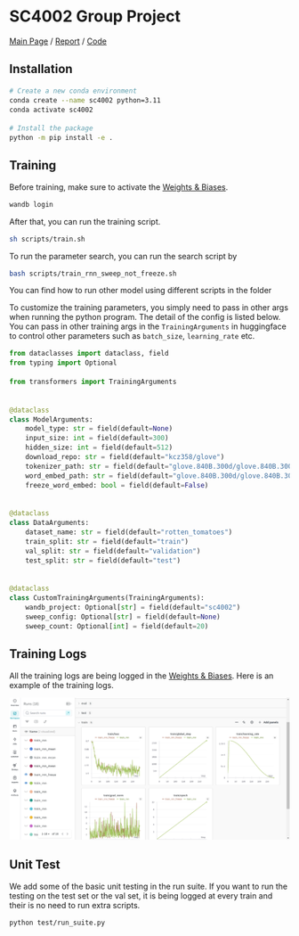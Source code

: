# SC4002 Group Project

[Main Page](https://pufanyi.github.io/SC4002-Project/) / [Report](https://pufanyi.github.io/SC4002-Project/SC4002_Project.pdf) / [Code](https://github.com/pufanyi/SC4002-Project)

## Installation

```bash
# Create a new conda environment
conda create --name sc4002 python=3.11
conda activate sc4002

# Install the package
python -m pip install -e .
```

## Training

Before training, make sure to activate the [Weights & Biases](https://wandb.ai/).

```bash
wandb login
```

After that, you can run the training script.

```bash
sh scripts/train.sh
```

To run the parameter search, you can run the search script by

```bash
bash scripts/train_rnn_sweep_not_freeze.sh
```

You can find how to run other model using different scripts in the folder

To customize the training parameters, you simply need to pass in other args when running the python program. The detail of the config is listed below. You can pass in other training args in the `TrainingArguments` in huggingface to control other parameters such as `batch_size`, `learning_rate` etc.

```python
from dataclasses import dataclass, field
from typing import Optional

from transformers import TrainingArguments


@dataclass
class ModelArguments:
    model_type: str = field(default=None)
    input_size: int = field(default=300)
    hidden_size: int = field(default=512)
    download_repo: str = field(default="kcz358/glove")
    tokenizer_path: str = field(default="glove.840B.300d/glove.840B.300d.tokenizer.json")
    word_embed_path: str = field(default="glove.840B.300d/glove.840B.300d.safetensors")
    freeze_word_embed: bool = field(default=False)


@dataclass
class DataArguments:
    dataset_name: str = field(default="rotten_tomatoes")
    train_split: str = field(default="train")
    val_split: str = field(default="validation")
    test_split: str = field(default="test")


@dataclass
class CustomTrainingArguments(TrainingArguments):
    wandb_project: Optional[str] = field(default="sc4002")
    sweep_config: Optional[str] = field(default=None)
    sweep_count: Optional[int] = field(default=20)

```

## Training Logs

All the training logs are being logged in the [Weights & Biases](https://wandb.ai/). Here is an example of the training logs.

![](./images/logs.png)

## Unit Test

We add some of the basic unit testing in the run suite. If you want to run the testing on the test set or the val set, it is being logged at every train and their is no need to run extra scripts.

```bash
python test/run_suite.py
```
